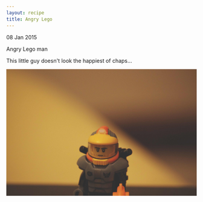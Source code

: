 ```yaml
---
layout: recipe
title: Angry Lego
---
```

<div class="mainContainer">
<p class="date">
08 Jan 2015
</p>
<p>
Angry Lego man
</p>
<p>This little guy doesn't look the happiest of chaps...</p>
<img src="images/IMG_6595.jpg">

</div>